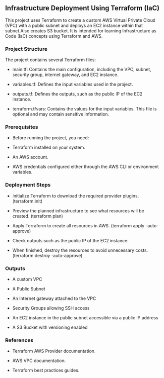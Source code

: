 ## Infrastructure Deployment Using Terraform (IaC)

This project uses Terraform to create a custom AWS Virtual Private Cloud (VPC) with a public subnet and deploys an EC2 instance within that subnet.Also creates S3 bucket. It is intended for learning Infrastructure as Code (IaC) concepts using Terraform and AWS.

### Project Structure

The project contains several Terraform files:

- main.tf: Contains the main configuration, including the VPC, subnet, security group, internet gateway, and EC2 instance.

- variables.tf: Defines the input variables used in the project.

- outputs.tf: Defines the outputs, such as the public IP of the EC2 instance.

- terraform.tfvars: Contains the values for the input variables. This file is optional and may contain sensitive information.

### Prerequisites

- Before running the project, you need:

- Terraform installed on your system.

- An AWS account.

- AWS credentials configured either through the AWS CLI or environment variables.

### Deployment Steps

- Initialize Terraform to download the required provider plugins. (terraform.init)

- Preview the planned infrastructure to see what resources will be created. (terraform plan)

- Apply Terraform to create all resources in AWS. (terraform apply -auto-approve)

- Check outputs such as the public IP of the EC2 instance.

- When finished, destroy the resources to avoid unnecessary costs. (terraform destroy -auto-approve)

### Outputs 

- A custom VPC

- A Public Subnet

- An Internet gateway attached to the VPC

- Security Groups allowing SSH access

- An EC2 instance in the public subnet accessible via a public IP address

- A S3 Bucket with versioning enabled

### References

- Terraform AWS Provider documentation.

- AWS VPC documentation.

- Terraform best practices guides.
  
